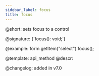 ```yaml
---
sidebar_label: focus
title: focus
---          
```


@short: sets focus to a control

@signature: {'focus(): void;'}

@example:
form.getItem("select").focus();


@template: api_method
@descr:

@changelog: added in v7.0
